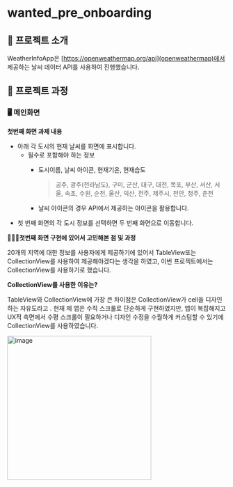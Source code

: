 # wanted_pre_onboarding

## 🎤 프로젝트 소개

WeatherInfoApp은 [https://openweathermap.org/api](openweathermap)에서 제공하는 날씨 데이터 API를 사용하여 진행했습니다.


## 🚌 프로젝트 과정

### **🖥 메인화면**

**첫번째 화면 과제 내용**

- 아래 각 도시의 현재 날씨를 화면에 표시합니다.
    - 필수로 포함해야 하는 정보
        - 도시이름, 날씨 아이콘, 현재기온, 현재습도
            
            > 공주, 광주(전라남도), 구미, 군산, 대구, 대전, 목포, 부산, 서산, 서울, 속초, 수원, 순천, 울산, 익산, 전주, 제주시, 천안, 청주, 춘천
            > 
        - 날씨 아이콘의 경우 API에서 제공하는 아이콘을 활용합니다.
- 첫 번째 화면의 각 도시 정보를 선택하면 두 번째 화면으로 이동합니다.

**🙇🏻‍♂️첫번째 화면 구현에 있어서 고민해본 점 및 과정**

20개의 지역에 대한 정보를 사용자에게 제공하기에 있어서 TableView또는 CollectionView를 사용하여 제공해야겠다는 생각을 하였고, 이번 프로젝트에서는 CollectionView를 사용하기로 했습니다.

**CollectionView를 사용한 이유는?**

TableView와 CollectionView에 가장 큰 차이점은 CollectionView가 cell을 디자인하는 자유도라고 .
현재 제 앱은 수직 스크롤로 단순하게 구현하였지만, 앱이 복잡해지고 UX적 측면에서 수평 스크롤이 필요하거나 디자인 수정을 수월하게 커스텀할 수 있기에 CollectionView를 사용하였습니다.


<img width="331" alt="image" src="https://user-images.githubusercontent.com/69107255/190030539-24fa661e-8244-4a73-9d19-6241b467e309.png">
